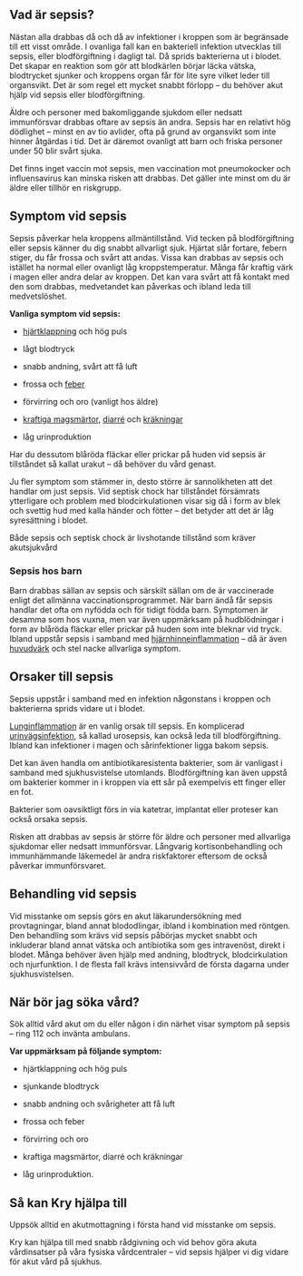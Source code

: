 Vad är sepsis?
--------------

Nästan alla drabbas då och då av infektioner i kroppen som är begränsade till ett visst område. I ovanliga fall kan en bakteriell infektion utvecklas till sepsis, eller blodförgiftning i dagligt tal. Då sprids bakterierna ut i blodet. Det skapar en reaktion som gör att blodkärlen börjar läcka vätska, blodtrycket sjunker och kroppens organ får för lite syre vilket leder till organsvikt. Det är som regel ett mycket snabbt förlopp – du behöver akut hjälp vid sepsis eller blodförgiftning.

Äldre och personer med bakomliggande sjukdom eller nedsatt immunförsvar drabbas oftare av sepsis än andra. Sepsis har en relativt hög dödlighet – minst en av tio avlider, ofta på grund av organsvikt som inte hinner åtgärdas i tid. Det är däremot ovanligt att barn och friska personer under 50 blir svårt sjuka.

Det finns inget vaccin mot sepsis, men vaccination mot pneumokocker och influensavirus kan minska risken att drabbas. Det gäller inte minst om du är äldre eller tillhör en riskgrupp.

Symptom vid sepsis
------------------

Sepsis påverkar hela kroppens allmäntillstånd. Vid tecken på blodförgiftning eller sepsis känner du dig snabbt allvarligt sjuk. Hjärtat slår fortare, febern stiger, du får frossa och svårt att andas. Vissa kan drabbas av sepsis och istället ha normal eller ovanligt låg kroppstemperatur. Många får kraftig värk i magen eller andra delar av kroppen. Det kan vara svårt att få kontakt med den som drabbas, medvetandet kan påverkas och ibland leda till medvetslöshet.

**Vanliga symptom vid sepsis:**

*   [hjärtklappning](https://www.kry.se/fakta/hjart-och-karlsjukdomar/hjartklappning/ "hjartklappning") och hög puls
    
*   lågt blodtryck
    
*   snabb andning, svårt att få luft
    
*   frossa och [feber](https://www.kry.se/fakta/infektioner/feber/ "feber")
    
*   förvirring och oro (vanligt hos äldre)
    
*   [kraftiga magsmärtor](https://www.kry.se/fakta/mage-och-tarm/ont-i-magen/ "kraftiga-magsmartor"), [diarré](https://www.kry.se/fakta/mage-och-tarm/diarre/ "diarre") och [kräkningar](https://www.kry.se/fakta/mage-och-tarm/illamaende/ "krakningar")
    
*   låg urinproduktion
    

Har du dessutom blåröda fläckar eller prickar på huden vid sepsis är tillståndet så kallat urakut – då behöver du vård genast.

Ju fler symptom som stämmer in, desto större är sannolikheten att det handlar om just sepsis. Vid septisk chock har tillståndet försämrats ytterligare och problem med blodcirkulationen visar sig då i form av blek och svettig hud med kalla händer och fötter – det betyder att det är låg syresättning i blodet.

Både sepsis och septisk chock är livshotande tillstånd som kräver akutsjukvård

### Sepsis hos barn

Barn drabbas sällan av sepsis och särskilt sällan om de är vaccinerade enligt det allmänna vaccinationsprogrammet. När barn ändå får sepsis handlar det ofta om nyfödda och för tidigt födda barn. Symptomen är desamma som hos vuxna, men var även uppmärksam på hudblödningar i form av blåröda fläckar eller prickar på huden som inte bleknar vid tryck. Ibland uppstår sepsis i samband med [hjärnhinneinflammation](https://www.kry.se/fakta/infektioner/hjarnhinneinflammation/ "hjarnhinneinflammation") – då är även [huvudvärk](https://www.kry.se/fakta/barnsjukdomar/huvudvark-hos-barn/ "huvudvark") och stel nacke allvarliga symptom.

Orsaker till sepsis
-------------------

Sepsis uppstår i samband med en infektion någonstans i kroppen och bakterierna sprids vidare ut i blodet.

[Lunginflammation](https://www.kry.se/fakta/lungsjukdomar/lunginflammation/ "lunginflammation") är en vanlig orsak till sepsis. En komplicerad [urinvägsinfektion](https://www.kry.se/fakta/infektioner/urinvagsinfektion/ "urinvagsinfektion"), så kallad urosepsis, kan också leda till blodförgiftning. Ibland kan infektioner i magen och sårinfektioner ligga bakom sepsis.

Det kan även handla om antibiotikaresistenta bakterier, som är vanligast i samband med sjukhusvistelse utomlands. Blodförgiftning kan även uppstå om bakterier kommer in i kroppen via ett sår på exempelvis ett finger eller en fot.

Bakterier som oavsiktligt förs in via katetrar, implantat eller proteser kan också orsaka sepsis.

Risken att drabbas av sepsis är större för äldre och personer med allvarliga sjukdomar eller nedsatt immunförsvar. Långvarig kortisonbehandling och immunhämmande läkemedel är andra riskfaktorer eftersom de också påverkar immunförsvaret.

Behandling vid sepsis
---------------------

Vid misstanke om sepsis görs en akut läkarundersökning med provtagningar, bland annat blododlingar, ibland i kombination med röntgen. Den behandling som krävs vid sepsis påbörjas mycket snabbt och inkluderar bland annat vätska och antibiotika som ges intravenöst, direkt i blodet. Många behöver även hjälp med andning, blodtryck, blodcirkulation och njurfunktion. I de flesta fall krävs intensivvård de första dagarna under sjukhusvistelsen.

När bör jag söka vård?
----------------------

Sök alltid vård akut om du eller någon i din närhet visar symptom på sepsis – ring 112 och invänta ambulans.

**Var uppmärksam på följande symptom:**

*   hjärtklappning och hög puls
    
*   sjunkande blodtryck
    
*   snabb andning och svårigheter att få luft
    
*   frossa och feber
    
*   förvirring och oro
    
*   kraftiga magsmärtor, diarré och kräkningar
    
*   låg urinproduktion.
    

Så kan Kry hjälpa till
----------------------

Uppsök alltid en akutmottagning i första hand vid misstanke om sepsis.

Kry kan hjälpa till med snabb rådgivning och vid behov göra akuta vårdinsatser på våra fysiska vårdcentraler – vid sepsis hjälper vi dig vidare för akut vård på sjukhus.